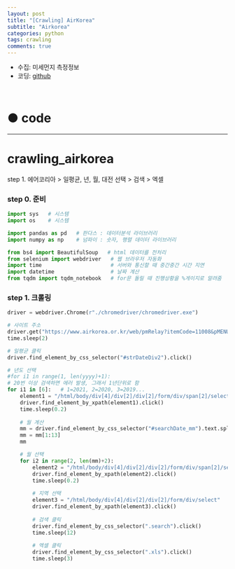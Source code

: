 ```yaml
---
layout: post
title: "[Crawling] AirKorea"
subtitle: "Airkorea"
categories: python
tags: crawling
comments: true
---
```


* 수집: 미세먼지 측정정보
* 코딩: [github](https://github.com/JeongJaeyoung0/crawling/blob/a485bfbb92341f81981ce183e163908e5df67387/crawling_airkorea.ipynb "github")

<br>

# ● code

***

# crawling_airkorea
step 1. 에어코리아 > 일평균, 년, 월, 대전 선택 > 검색 > 엑셀
### step 0. 준비


```python
import sys   # 시스템
import os    # 시스템

import pandas as pd   # 판다스 : 데이터분석 라이브러리
import numpy as np    # 넘파이 : 숫자, 행렬 데이터 라이브러리

from bs4 import BeautifulSoup   # html 데이터를 전처리
from selenium import webdriver   # 웹 브라우저 자동화
import time                      # 서버와 통신할 때 중간중간 시간 지연
import datetime                  # 날짜 계산
from tqdm import tqdm_notebook   # for문 돌릴 때 진행상황을 %게이지로 알려줌
```

### step 1. 크롤링


```python
driver = webdriver.Chrome(r"./chromedriver/chromedriver.exe")

# 사이트 주소
driver.get("https://www.airkorea.or.kr/web/pmRelay?itemCode=11008&pMENU_NO=109")
time.sleep(2)
```


```python
# 일평균 클릭
driver.find_element_by_css_selector("#strDateDiv2").click()
```


```python
# 년도 선택
#for i1 in range(1, len(yyyy)+1):
# 20번 이상 검색하면 에러 발생, 그래서 1년단위로 함
for i1 in [6]:   # 1=2021, 2=2020, 3=2019...
    element1 = "/html/body/div[4]/div[2]/div[2]/form/div/span[2]/select[1]/option[{}]".format(i1)
    driver.find_element_by_xpath(element1).click()
    time.sleep(0.2)
    
    # 월 계산
    mm = driver.find_element_by_css_selector("#searchDate_mm").text.split()
    mm = mm[1:13]
    mm

    # 월 선택
    for i2 in range(2, len(mm)+2):
        element2 = "/html/body/div[4]/div[2]/div[2]/form/div/span[2]/select[2]/option[{}]".format(i2)
        driver.find_element_by_xpath(element2).click()
        time.sleep(0.2)
        
        # 지역 선택
        element3 = "/html/body/div[4]/div[2]/div[2]/form/div/select"
        driver.find_element_by_xpath(element3).click()
        
        # 검색 클릭
        driver.find_element_by_css_selector(".search").click()
        time.sleep(12)
        
        # 엑셀 클릭
        driver.find_element_by_css_selector(".xls").click()
        time.sleep(3)
```


```python

```
